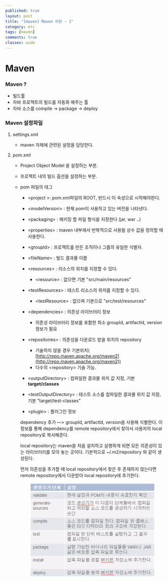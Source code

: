 ```yaml
---
published: true
layout: post
title: "[maven] Maven 이란 - 1"
category: etc
tags: [maven]
comments: true
classes: wide
---
```


# Maven

### Maven ?

- 빌드툴
- 자바 프로젝트의 빌드를 자동화 해주는 툴
- 자바 소스를 compile → package → deploy

### Maven 설정파일

1. settings.xml
    
    - maven 자체에 관련된 설정을 담당한다.
2. pom.xml
    - Project Object Model 을 설정하는 부분.
    
    - 프로젝트 내의 빌드 옵션을 설정하는 부분.
    
    - pom 파일의 태그
        - &lt;project &gt;: pom.xml파일의 ROOT, 반드시 이 속성으로 시작해야한다.
        
        - &lt;modelVersion&gt; : 현재 pom이 사용하고 있는 버전을 나타낸다.
        
        - &lt;packaging&gt; : 패키징 할 파일 형식을 지정한다 (jar, war ..)
        
        - &lt;properties&gt; : maven 내부에서 반복적으로 사용될 상수 값을 정의할 때 사용한다.
        
        - &lt;groupId&gt; : 프로젝트를 만든 조직이나 그룹의 유일한 식별자.
        
        - &lt;fileName&gt; : 빌드 결과물 이름
        
        - &lt;resources&gt; : 리소스의 위치를 지정할 수 있다.
        
            - &lt;resource&gt; : 없으면 기본 "src/main/resources"
        
        - &lt;testResources&gt; : 테스트 리소스의 위치를 지정할 수 있다.
        
            - &lt;testResource&gt; : 없으며 기본으로 "src/test/resources"
    
        - &lt;dependencies&gt; : 의존성 라이브러리 정보
        
            - 의존성 라이브러리 정보를 포함한 최소 groupId, artifactId, version 정보가 필요
        
        - &lt;repositories&gt; : 의존성을 다운로드 받을 위치의 repository

            - 기술하지 않을 경우 기본위치( [http://repo.maven.apache.org/maven2](http://repo.maven.apache.org/maven2)) 
            - 다수의 &lt;repository&gt; 기술 가능.
        
        - &lt;outputDirectory&gt; : 컴파일한 결과물 위치 값 지정, 기본 **target/classes**
        
        - &lt;testOutputDirectory&gt; : 테스트 소스를 컴파일한 결과물 위치 값 지정, 기본 "target/test-classes"
        
        - &lt;plugin&gt; : 플러그인 정보
        
            
        
        dependency 추가 —> groupId, artifactId, version을 사용해 식별한다. 
        이 정보를 통해 dependency를 remote repository에서 찾아서 사용자의 local repository로 복사해준다.
        
        local repository는 maven을 처음 설치하고 실행하게 되면 모든 의존성이 있는 라이브러리를 모아 놓는 곳이다. 
        기본적으로 ~/.m2/repository 와 같이 생성된다.
        
        먼저 의존성을 추가할 때 local repository에서 찾은 후 존재하지 않는다면 remote repository에서 다운받아 local repository에 추가한다.
        
        <center><img src = '/assets/image/MavenLifeCycle.JPG' width = '400' height = '300' /></center>
        
        
